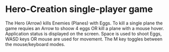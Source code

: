# Hero-Creation single-player game

The Hero (Arrow) kills Enemies (Planes) with Eggs. To kill a single plane the game requies an Arrow to shoow 4 eggs OR kill a plane with a mouse hover. 
Application status is displayed on the screen. Space is used to shoot Eggs, WASD keys OR mouse are used for movement. The M key toggles between the 
mouse/keyboard modes. 
